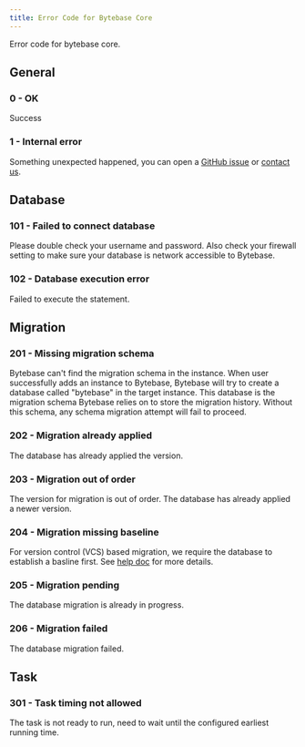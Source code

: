 ```yaml
---
title: Error Code for Bytebase Core
---
```


Error code for bytebase core.

## General

### 0 - OK

Success

### 1 - Internal error

Something unexpected happened, you can open a [GitHub issue](https://github.com/bytebase/bytebase/issues) or [contact us](mailto:support@bytebase.com?subject=Got-internal-error).

## Database

### 101 - Failed to connect database

Please double check your username and password. Also check your firewall setting to make sure your database is network accessible to Bytebase.

### 102 - Database execution error

Failed to execute the statement.

## Migration

### 201 - Missing migration schema

Bytebase can't find the migration schema in the instance. When user successfully adds an instance to Bytebase, Bytebase will try to create a database called "bytebase" in the target instance. This database is the migration schema Bytebase relies on to store the migration history. Without this schema, any schema migration attempt will fail to proceed.

### 202 - Migration already applied

The database has already applied the version.

### 203 - Migration out of order

The version for migration is out of order. The database has already applied a newer version.

### 204 - Migration missing baseline

For version control (VCS) based migration, we require the database to establish a basline first. See [help doc](/docs/features/vcs-integration/create-the-first-baseline-migration) for more details.

### 205 - Migration pending

The database migration is already in progress.

### 206 - Migration failed

The database migration failed.

## Task

### 301 - Task timing not allowed

The task is not ready to run, need to wait until the configured earliest running time.
